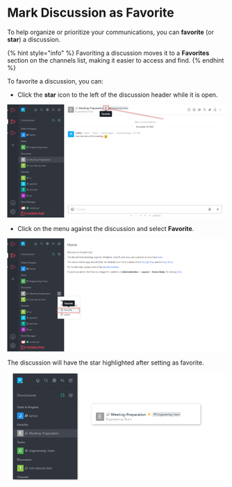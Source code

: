 # Mark Discussion as Favorite

To help organize or prioritize your communications, you can **favorite** (or **star**) a discussion.

{% hint style="info" %}
Favoriting a discussion moves it to a **Favorites** section on the channels list, making it easier to access and find.
{% endhint %}

To favorite a discussion, you can:

* Click the **star** icon to the left of the discussion header while it is open.

![](<../../../../../.gitbook/assets/image (676).png>)

* Click on the menu against the discussion and select **Favorite**.

![](<../../../../../.gitbook/assets/image (647).png>)

The discussion will have the star highlighted after setting as favorite.

![](<../../../../../.gitbook/assets/image (641) (1).png>)
